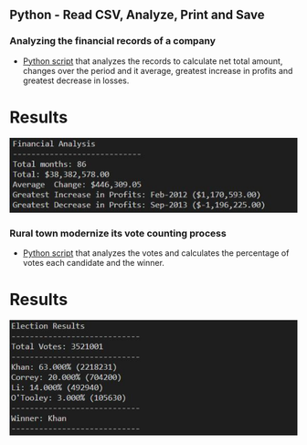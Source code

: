 ## Python - Read CSV, Analyze, Print and Save

### Analyzing the financial records of a company

* [Python script](PyBank/main.py) that analyzes the records to calculate net total amount, changes over the period and it average, greatest increase in profits and greatest decrease in losses.

# Results

![PyBank](screenshots/PyBank.jpg)


### Rural town modernize its vote counting process

* [Python script](PyPoll/main.py) that analyzes the votes and calculates the percentage of votes each candidate and the winner.

# Results

![PyPoll](screenshots/PyPoll.jpg)